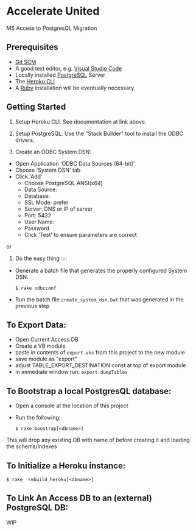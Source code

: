 # Accelerate United

MS Access to PostgresQL Migration

## Prerequisites

  - [Git SCM](https://git-scm.com/downloads)
  - A good text editor, e.g. [Visual Studio Code](https://code.visualstudio.com/)
  - Locally installed [PostgreSQL](https://www.postgresql.org/download/) Server
  - The [Heroku CLI](https://devcenter.heroku.com/articles/heroku-cli)
  - A [Ruby](https://rubyinstaller.org/downloads/) installation will be eventually necessary

## Getting Started

1. Setup Heroku CLI. See documentation at link above.
1. Setup PostgreSQL. Use the "Stack Builder" tool to install the ODBC drivers.

1. Create an ODBC System DSN:
  - Open Application 'ODBC Data Sources (64-bit)'
  - Choose 'System DSN' tab
  - Click 'Add'
    - Choose PostgreSQL ANSI(x64)
    - Data Source: <choose name>
    - Database: <actual DB name on server>
    - SSL Mode: prefer
    - Server: DNS or IP of server
    - Port: 5432
    - User Name:
    - Password
    - Click 'Test' to ensure parameters are correct

or

1. Do the easy thing 💥:
  - Generate a batch file that generates the properly configured System DSN:

    ``` $ rake odbcconf ```

  - Run the batch file `create_system_dsn.bat` that was generated in the previous step


## To Export Data:

  - Open Current Access DB
  - Create a VB module
  - paste in contents of `export.vbs` from this project to the new module
  - save module as "export"
  - adjust TABLE_EXPORT_DESTINATION const at top of export module
  - in immediate window run: `export.dumpTables`

## To Bootstrap a local PostgresQL database:

  - Open a console at the location of this project
  - Run the following:

    ``` $ rake boostrap[<dbname>] ```

This will drop any existing DB with name of <dbname> before creating it and
loading the schema/indexes

## To Initialize a Heroku instance:

  ``` $ rake  rebuild_heroku[<dbname>] ```


## To Link An Access DB to an (external) PostgreSQL DB:

  WIP

